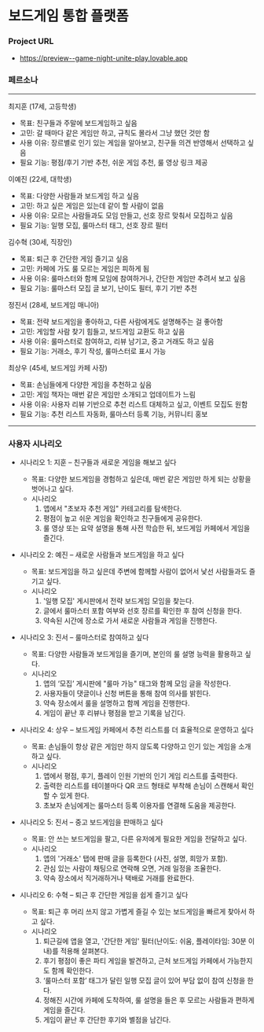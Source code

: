 # 보드게임 통합 플랫폼

### Project URL
- https://preview--game-night-unite-play.lovable.app


### 페르소나
---
최지훈 (17세, 고등학생)
- 목표: 친구들과 주말에 보드게임하고 싶음
- 고민: 갈 때마다 같은 게임만 하고, 규칙도 몰라서 그냥 했던 것만 함
- 사용 이유: 장르별로 인기 있는 게임을 알아보고, 친구들 의견 반영해서 선택하고 싶음
- 필요 기능: 평점/후기 기반 추천, 쉬운 게임 추천, 룰 영상 링크 제공

이예진 (22세, 대학생)
- 목표: 다양한 사람들과 보드게임 하고 싶음
- 고민: 하고 싶은 게임은 있는데 같이 할 사람이 없음
- 사용 이유: 모르는 사람들과도 모임 만들고, 선호 장르 맞춰서 모집하고 싶음
- 필요 기능: 일행 모집, 룰마스터 태그, 선호 장르 필터

김수혁 (30세, 직장인)
- 목표: 퇴근 후 간단한 게임 즐기고 싶음
- 고민: 카페에 가도 룰 모르는 게임은 피하게 됨
- 사용 이유: 룰마스터와 함께 모임에 참여하거나, 간단한 게임만 추려서 보고 싶음
- 필요 기능: 룰마스터 모집 글 보기, 난이도 필터, 후기 기반 추천

정진서 (28세, 보드게임 매니아)
- 목표: 전략 보드게임을 좋아하고, 다른 사람에게도 설명해주는 걸 좋아함
- 고민: 게임할 사람 찾기 힘들고, 보드게임 교환도 하고 싶음
- 사용 이유: 룰마스터로 참여하고, 리뷰 남기고, 중고 거래도 하고 싶음
- 필요 기능: 거래소, 후기 작성, 룰마스터로 표시 가능

최상우 (45세, 보드게임 카페 사장)
- 목표: 손님들에게 다양한 게임을 추천하고 싶음
- 고민: 게임 책자는 매번 같은 게임만 소개되고 업데이트가 느림
- 사용 이유: 사용자 리뷰 기반으로 추천 리스트 대체하고 싶고, 이벤트 모집도 원함
- 필요 기능: 추천 리스트 자동화, 룰마스터 등록 기능, 커뮤니티 홍보

---
### 사용자 시나리오

- 시나리오 1: 지훈 – 친구들과 새로운 게임을 해보고 싶다
    * 목표: 다양한 보드게임을 경험하고 싶은데, 매번 같은 게임만 하게 되는 상황을 벗어나고 싶다.
    * 시나리오
        1. 앱에서 "초보자 추천 게임" 카테고리를 탐색한다.
        2. 평점이 높고 쉬운 게임을 확인하고 친구들에게 공유한다.
        3. 룰 영상 또는 요약 설명을 통해 사전 학습한 뒤, 보드게임 카페에서 게임을 즐긴다.

- 시나리오 2: 예진 – 새로운 사람들과 보드게임을 하고 싶다
    * 목표: 보드게임을 하고 싶은데 주변에 함께할 사람이 없어서 낯선 사람들과도 즐기고 싶다.
    * 시나리오
        1. '일행 모집' 게시판에서 전략 보드게임 모임을 찾는다.
        2. 글에서 룰마스터 포함 여부와 선호 장르를 확인한 후 참여 신청을 한다.
        3. 약속된 시간에 장소로 가서 새로운 사람들과 게임을 진행한다.

- 시나리오 3: 진서 – 룰마스터로 참여하고 싶다
    * 목표: 다양한 사람들과 보드게임을 즐기며, 본인의 룰 설명 능력을 활용하고 싶다.
    * 시나리오
        1. 앱의 ‘모집’ 게시판에 "룰마 가능" 태그와 함께 모임 글을 작성한다.
        2. 사용자들이 댓글이나 신청 버튼을 통해 참여 의사를 밝힌다.
        3. 약속 장소에서 룰을 설명하고 함께 게임을 진행한다.
        4. 게임이 끝난 후 리뷰나 평점을 받고 기록을 남긴다.

- 시나리오 4: 상우 – 보드게임 카페에서 추천 리스트를 더 효율적으로 운영하고 싶다
    * 목표: 손님들이 항상 같은 게임만 하지 않도록 다양하고 인기 있는 게임을 소개하고 싶다.
    * 시나리오
        1. 앱에서 평점, 후기, 플레이 인원 기반의 인기 게임 리스트를 출력한다.
        2. 출력한 리스트를 테이블마다 QR 코드 형태로 부착해 손님이 스캔해서 확인할 수 있게 한다.
        3. 초보자 손님에게는 룰마스터 등록 이용자를 연결해 도움을 제공한다.

- 시나리오 5: 진서 – 중고 보드게임을 판매하고 싶다
    * 목표: 안 쓰는 보드게임을 팔고, 다른 유저에게 필요한 게임을 전달하고 싶다.
    * 시나리오
        1. 앱의 '거래소' 탭에 판매 글을 등록한다 (사진, 설명, 희망가 포함).
        2. 관심 있는 사람이 채팅으로 연락해 오면, 거래 일정을 조율한다.
        3. 약속 장소에서 직거래하거나 택배로 거래를 완료한다.

- 시나리오 6: 수혁 – 퇴근 후 간단한 게임을 쉽게 즐기고 싶다
    * 목표: 퇴근 후 머리 쓰지 않고 가볍게 즐길 수 있는 보드게임을 빠르게 찾아서 하고 싶다.
    * 시나리오
        1. 퇴근길에 앱을 열고, '간단한 게임' 필터(난이도: 쉬움, 플레이타임: 30분 이내)를 적용해 살펴본다.
        2. 후기 평점이 좋은 파티 게임을 발견하고, 근처 보드게임 카페에서 가능한지도 함께 확인한다.
        3. ‘룰마스터 포함’ 태그가 달린 일행 모집 글이 있어 부담 없이 참여 신청을 한다.
        4. 정해진 시간에 카페에 도착하여, 룰 설명을 들은 후 모르는 사람들과 편하게 게임을 즐긴다.
        5. 게임이 끝난 후 간단한 후기와 별점을 남긴다.
